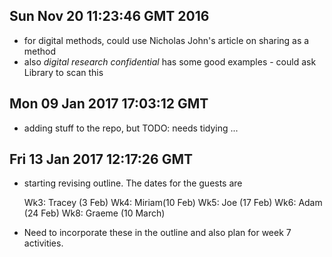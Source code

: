 


## Sun Nov 20 11:23:46 GMT 2016

- for digital methods, could use Nicholas John's article on sharing as a method
- also  _digital research confidential_ has some good examples - could ask Library to scan this



## Mon 09 Jan 2017 17:03:12 GMT
- adding stuff to the repo, but TODO: needs tidying ... 

## Fri 13 Jan 2017 12:17:26 GMT
- starting revising outline. The dates for the guests are
    
    Wk3: Tracey (3 Feb)
    Wk4: Miriam(10 Feb)
    Wk5: Joe (17 Feb)
    Wk6: Adam (24 Feb)
    Wk8: Graeme (10 March)
- Need to incorporate these in the outline and also plan for week 7 activities. 
